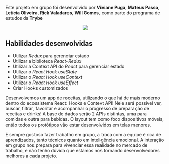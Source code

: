 Este projeto em grupo foi desenvolvido por **Viviane Puga**, **Mateus Passo**, **Letícia Oliveira**, **Rick Valadares**, **Will Gomes**, como parte do programa de estudos da **Trybe**


<p align="center">
  <img src="./gif1.gif" />
</p>


## Habilidades desenvolvidas
  - Utilizar _Redux_ para gerenciar estado
  - Utilizar a biblioteca _React-Redux_
  - Utilizar a Context API do _React_ para gerenciar estado
  - Utilizar o _React Hook useState_
  - Utilizar o _React Hook useContext_
  - Utilizar o _React Hook useEffect_
  - Criar Hooks customizados

Desenvolvemos um app de receitas, utilizando o que há de mais moderno dentro do ecossistema React: Hooks e Context API!
Nele será possível ver, buscar, filtrar, favoritar e acompanhar o progresso de preparação de receitas e drinks!
A base de dados serão 2 APIs distintas, uma para comidas e outra para bebidas.
O layout tem como foco dispositivos móveis, então todos os protótipos vão estar desenvolvidos em telas menores.

É sempre gostoso fazer trabalho em grupo, a troca com a equipe é rica de aprendizados, tanto técnicos quanto em inteligência emocional. A interação em grupo nos prepara para vivenciar essa realidade no mercado de trabalho, e não tenho dúvida que estamos nos tornando desenvolvedores melhores a cada projeto.
